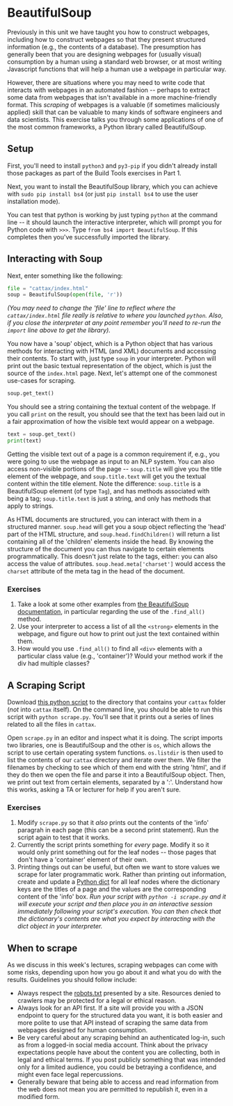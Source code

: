 # BeautifulSoup

Previously in this unit we have taught you how to construct webpages, including how
to construct webpages so that they present structured information (e.g., the
contents of a database). The presumption has generally been that you are
designing webpages for (usually visual) consumption by a human using a standard
web browser, or at most writing Javascript functions that will help a human use
a webpage in particular way. 

However, there are situations where you may need to write code that interacts
with webpages in an automated fashion -- perhaps to extract some data from webpages
that isn't available in a more machine-friendly format. This _scraping_ of
webpages is a valuable (if sometimes maliciously applied) skill that can be
valuable to many kinds of software engineers and data scientists. This exercise
talks you through some applications of one of the most common frameworks, a
Python library called BeautifulSoup.

## Setup

First, you'll need to install `python3` and `py3-pip` if you didn't already
install those packages as part of the Build Tools exercises in Part 1.

Next, you want to install the BeautifulSoup library, which you can achieve with
`sudo pip install bs4` (or just `pip install bs4` to use the user installation mode). 

You can test that python is working by just typing `python` at the command line
-- it should launch the interactive interpreter, which will prompt you for
Python code with `>>>`. Type `from bs4 import BeautifulSoup`. If this completes
then you've successfully imported the library. 

## Interacting with Soup

Next, enter something like the following:

```python
file = "cattax/index.html"
soup = BeautifulSoup(open(file, 'r'))
```

_(You may need to change the 'file' line to reflect where the `cattax/index.html`
file really is relative to where you launched `python`. Also, if you close the
interpreter at any point remember you'll need to re-run the `import` line above
to get the library)._

You now have a 'soup' object, which is a Python object that has various methods
for interacting with HTML (and XML) documents and accessing their contents. To
start with, just type `soup` in your interpreter. Python will print out the
basic textual representation of the object, which is just the source of the
`index.html` page. Next, let's attempt one of the commonest use-cases for scraping. 

```python
soup.get_text()
```

You should see a string containing the textual content of the webpage. If you
call `print` on the result, you should see that the text has been laid out in a
fair approximation of how the visible text would appear on a webpage.

```python
text = soup.get_text()
print(text)
```

Getting the visible text out of a page is a common requirement if, e.g., you
were going to use the webpage as input to an NLP system. You can also access
non-visible portions of the page -- `soup.title` will give you the title element
of the webpage, and `soup.title.text` will get you the textual content within
the title element. Note the difference: `soup.title` is a BeautifulSoup element
(of type `Tag`), and has methods associated with being a tag; `soup.title.text`
is just a string, and only has methods that apply to strings.

As HTML documents are structured, you can interact with them in a structured
manner. `soup.head` will get you a soup object reflecting the 'head' part of
the HTML structure, and `soup.head.findChildren()` will return a list containing
all of the 'children' elements inside the head. By knowing the structure of the
document you can thus navigate to certain elements programmatically. This
doesn't just relate to the tags, either: you can also access the value of
attributes. `soup.head.meta['charset']` would access the `charset` attribute of
the meta tag in the head of the document. 

### Exercises

1. Take a look at some other examples from [the BeautifulSoup documentation](https://beautiful-soup-4.readthedocs.io/en/latest/#navigating-the-tree), in particular regarding the use of the `.find_all()` method. 
2. Use your interpreter to access a list of all the `<strong>` elements in the
   webpage, and figure out how to print out just the text contained within them.
3. How would you use `.find_all()` to find all `<div>` elements with a
   particular class value (e.g., 'container')? Would your method work if the div
had multiple classes?


## A Scraping Script

Download [this python script](../resources/scrape.py) to the directory that
contains your `cattax` folder (_not_ into `cattax` itself). On the command line,
you should be able to run this script with `python scrape.py`. You'll see that
it prints out a series of lines related to all the files in `cattax`. 

Open `scrape.py` in an editor and inspect what it is doing. The script imports
two libraries, one is BeautifulSoup and the other is `os`, which allows the
script to use certain operating system functions. `os.listdir` is then used to list the
contents of our `cattax` directory and iterate over them. We filter the
filenames by checking to see which of them end with the string 'html', and if
they do then we open the file and parse it into a BeautifulSoup object. Then, we
print out text from certain elements, separated by a ':'. Understand how this
works, asking a TA or lecturer for help if you aren't sure.

### Exercises

1. Modify `scrape.py` so that it _also_ prints out the contents of the 'info'
   paragrah in each page (this can be a second print statement). Run the script
again to test that it works.
2. Currently the script prints something for _every_ page. Modify it so it would
   only print something out for the leaf nodes -- those pages that don't have a
'container' element of their own.
3. Printing things out can be useful, but often we want to store values we
   scrape for later programmatic work. Rather than printing out information,
create and update a [Python dict](https://realpython.com/python-dicts/) for all
leaf nodes where the dictionary keys are the titles of a page and the values are 
the corresponding content of the 'info' box. _Run your script with `python -i
scrape.py` and it will execute your script and then place you in an interactive
session immediately following your script's execution. You can then check that
the dictionary's contents are what you expect by interacting with the dict
object in your interpreter._


## When to scrape

As we discuss in this week's lectures, scraping webpages can come with some
risks, depending upon how you go about it and what you do with the results.
Guidelines you should follow include:

+ Always respect the [robots.txt](https://developers.google.com/search/docs/crawling-indexing/robots/robots_txt) presented by a site. Resources denied to crawlers may be protected for a legal or ethical reason. 
+ Always look for an API first. If a site will provide you with a JSON endpoint
  to query for the structured data you want, it is both easier and more polite
to use that API instead of scraping the same data from webpages designed for
human consumption.
+ Be very careful about any scraping behind an authenticated log-in, such as
  from a logged-in social media account. Think about the privacy expectations
people have about the content you are collecting, both in legal and ethical
terms. If you post publicly something that was intended only for a limited
audience, you could be betraying a confidence, and might even face legal
repercussions.
+ Generally beware that being able to access and read information from the web
  does not mean you are permitted to republish it, even in a modified form.

